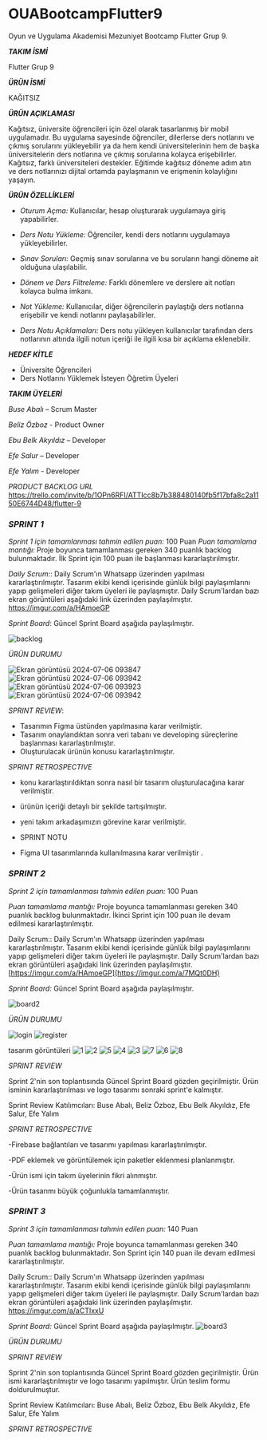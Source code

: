 # OUABootcampFlutter9
Oyun ve Uygulama Akademisi Mezuniyet Bootcamp Flutter Grup 9.

***TAKIM İSMİ***

Flutter Grup 9
 
***ÜRÜN İSMİ***

KAĞITSIZ

***ÜRÜN AÇIKLAMASI***

Kağıtsız, üniversite öğrencileri için özel olarak tasarlanmış bir mobil uygulamadır. Bu uygulama sayesinde öğrenciler, dilerlerse ders notlarını ve çıkmış sorularını yükleyebilir ya da hem kendi üniversitelerinin hem de başka üniversitelerin ders notlarına ve çıkmış sorularına kolayca erişebilirler. Kağıtsız, farklı üniversiteleri destekler. Eğitimde kağıtsız döneme adım atın ve ders notlarınızı dijital ortamda paylaşmanın ve erişmenin kolaylığını yaşayın.


***ÜRÜN ÖZELLİKLERİ***

- *Oturum Açma:* Kullanıcılar, hesap oluşturarak uygulamaya giriş yapabilirler.
  
- *Ders Notu Yükleme:* Öğrenciler, kendi ders notlarını uygulamaya yükleyebilirler.

- *Sınav Soruları:* Geçmiş sınav sorularına ve bu soruların hangi döneme ait olduğuna ulaşılabilir.

- *Dönem ve Ders Filtreleme:* Farklı dönemlere ve derslere ait notları kolayca bulma imkanı.

- *Not Yükleme:* Kullanıcılar, diğer öğrencilerin paylaştığı ders notlarına erişebilir ve kendi notlarını paylaşabilirler.

- *Ders Notu Açıklamaları:* Ders notu yükleyen kullanıcılar tarafından ders notlarının altında ilgili notun içeriği ile ilgili kısa bir açıklama eklenebilir.


 ***HEDEF KİTLE***
  - Üniversite Öğrencileri
  - Ders Notlarını Yüklemek İsteyen Öğretim Üyeleri



***TAKIM ÜYELERİ***

*Buse Abalı* – Scrum Master

*Beliz Özboz* - Product Owner

*Ebu Belk Akyıldız* – Developer

*Efe Salur* – Developer

*Efe Yalım* - Developer


*PRODUCT BACKLOG URL*
https://trello.com/invite/b/1OPn6RFI/ATTIcc8b7b388480140fb5f17bfa8c2a1150E6744D48/flutter-9



 ### *SPRINT 1*

*Sprint 1 için tamamlanması tahmin edilen puan:* 100 Puan
*Puan tamamlama mantığı:* Proje boyunca tamamlanması gereken 340 puanlık backlog bulunmaktadır. İlk Sprint için 100 puan ile başlanması kararlaştırılmıştır.

*Daily Scrum:*: Daily Scrum'ın Whatsapp üzerinden yapılması kararlaştırılmıştır. Tasarım ekibi kendi içerisinde günlük bilgi paylaşımlarını yapıp gelişmeleri diğer takım üyeleri ile paylaşmıştır. Daily Scrum'lardan bazı ekran görüntüleri aşağıdaki link üzerinden paylaşılmıştır.
https://imgur.com/a/HAmoeGP

*Sprint Board*: Güncel Sprint Board aşağıda paylaşılmıştır.

![backlog](https://github.com/efeylm/OUABootcampFlutter9/assets/173399121/42a7d974-4a63-4cdf-b237-7cc2ff249a38)





*ÜRÜN DURUMU*

![Ekran görüntüsü 2024-07-06 093847](https://github.com/efeylm/OUABootcampFlutter9/assets/173399121/21ac0f9b-f232-4dbd-b756-0956671ae1b3)
![Ekran görüntüsü 2024-07-06 093942](https://github.com/efeylm/OUABootcampFlutter9/assets/173399121/ef6b2a12-b45c-4198-aec5-d6458fd04685)
![Ekran görüntüsü 2024-07-06 093923](https://github.com/efeylm/OUABootcampFlutter9/assets/173399121/2f10dc7f-7a08-45d6-90d7-81e2790dcad7)
![Ekran görüntüsü 2024-07-06 093942](https://github.com/efeylm/OUABootcampFlutter9/assets/173399121/1ccd1cf4-6230-4e37-bc65-81766c4b3c63)



 *SPRINT REVIEW*: 

-  Tasarımın Figma üstünden yapılmasına karar verilmiştir.
- Tasarım onaylandıktan sonra veri tabanı ve developing süreçlerine başlanması kararlaştırılmıştır.
- Oluşturulacak ürünün konusu kararlaştırılmıştır.

*SPRINT RETROSPECTIVE*

- konu kararlaştırıldıktan sonra nasıl bir tasarım oluşturulacağına karar verilmiştir.
- ürünün içeriği detaylı bir şekilde tartışılmıştır.
- yeni takım arkadaşımızın görevine karar verilmiştir.

- SPRINT NOTU

- Figma UI tasarımlarında kullanılmasına karar verilmiştir .


 ### *SPRINT 2*


*Sprint 2 için tamamlanması tahmin edilen puan:* 100  Puan 

*Puan tamamlama mantığı:* Proje boyunca tamamlanması gereken 340 puanlık backlog bulunmaktadır. İkinci Sprint için 100 puan ile devam edilmesi kararlaştırılmıştır.


Daily Scrum:: Daily Scrum'ın Whatsapp üzerinden yapılması kararlaştırılmıştır. Tasarım ekibi kendi içerisinde günlük bilgi paylaşımlarını yapıp gelişmeleri diğer takım üyeleri ile paylaşmıştır. Daily Scrum'lardan bazı ekran görüntüleri aşağıdaki link üzerinden paylaşılmıştır. [https://imgur.com/a/HAmoeGP](https://imgur.com/a/7MQt0DH)

*Sprint Board:* Güncel Sprint Board aşağıda paylaşılmıştır.

![board2](https://github.com/user-attachments/assets/7eafa4b7-a4b0-4f55-a838-850e712b6968)


*ÜRÜN DURUMU*

![login](https://github.com/user-attachments/assets/439a8933-12bf-4396-bb9a-4cfd82744b61)
![register](https://github.com/user-attachments/assets/87b76dbf-eeb4-4006-a301-91fb0b74d6a0)


tasarım görüntüleri
![1](https://github.com/user-attachments/assets/c8004a83-8dd3-471e-8d92-d8f4809cacba)
![2](https://github.com/user-attachments/assets/4fbe4c62-fbf3-4b6f-b83f-b0f430aea794)
![5](https://github.com/user-attachments/assets/b620cb02-4e33-477f-b779-00d2013685c8)
![4](https://github.com/user-attachments/assets/b50e83c6-7fd6-41e3-a293-bcabf90fdbb6)
![3](https://github.com/user-attachments/assets/d3bd8b5c-60bc-47a0-a64c-6eec4eb72ff6)
![7](https://github.com/user-attachments/assets/ad50d083-0b85-40be-bdec-55e4958c92fc)
![6](https://github.com/user-attachments/assets/40752be0-3a18-4479-b276-999f4b83b3e3)
![8](https://github.com/user-attachments/assets/07a557f6-6a54-4464-963b-117542bdc355)



*SPRINT REVIEW*

Sprint 2'nin son toplantısında Güncel Sprint Board gözden geçirilmiştir. Ürün isminin kararlaştırılması ve logo tasarımı sonraki sprint'e kalmıştır.

Sprint Review Katılımcıları: Buse Abalı, Beliz Özboz, Ebu Belk Akyıldız, Efe Salur, Efe Yalım


*SPRINT RETROSPECTIVE*

-Firebase bağlantıları ve tasarımı yapılması kararlaştırılmıştır.

-PDF eklemek ve görüntülemek için paketler eklenmesi planlanmıştır.

-Ürün ismi için takım üyelerinin fikri alınmıştır.

-Ürün tasarımı büyük çoğunlukla tamamlanmıştır.


 ### *SPRINT 3*

*Sprint 3 için tamamlanması tahmin edilen puan:* 140  Puan 

*Puan tamamlama mantığı:* Proje boyunca tamamlanması gereken 340 puanlık backlog bulunmaktadır. Son Sprint için 140 puan ile devam edilmesi kararlaştırılmıştır.


Daily Scrum:: Daily Scrum'ın Whatsapp üzerinden yapılması kararlaştırılmıştır. Tasarım ekibi kendi içerisinde günlük bilgi paylaşımlarını yapıp gelişmeleri diğer takım üyeleri ile paylaşmıştır. Daily Scrum'lardan bazı ekran görüntüleri aşağıdaki link üzerinden paylaşılmıştır. https://imgur.com/a/aCTIxxU

*Sprint Board:* Güncel Sprint Board aşağıda paylaşılmıştır.
 ![board3](https://github.com/user-attachments/assets/8c926fe1-b4ae-42b0-8d96-48dea85835a4)

*ÜRÜN DURUMU*



*SPRINT REVIEW*

Sprint 2'nin son toplantısında Güncel Sprint Board gözden geçirilmiştir. Ürün ismi kararlaştırılmıştır ve logo tasarımı yapılmıştır. Ürün teslim formu doldurulmuştur.

Sprint Review Katılımcıları: Buse Abalı, Beliz Özboz, Ebu Belk Akyıldız, Efe Salur, Efe Yalım


*SPRINT RETROSPECTIVE*




